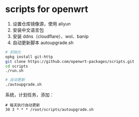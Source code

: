 # scripts for openwrt

1. 设置仓库镜像源，使用 aliyun
2. 安装中文语言包
3. 安装 ddns（cloudflare）、wol、banip
4. 自动更新脚本 autoupgrade.sh

```bash
# 初始化
opkg install git-http
git clone https://github.com/openwrt-packages/scripts.git
cd scripts
./run.sh

# 自动更新
./autoupgrade.sh
```

系统，计划任务，添加：

```
# 每天执行自动更新
30 3 * * * /root/scripts/autoupgrade.sh
```